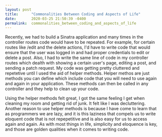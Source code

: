 ```yaml
---
layout: post
title:      "Commonalities Between Coding and Aspects of Life"
date:       2020-03-25 21:50:39 -0400
permalink:  commonalities_between_coding_and_aspects_of_life
---
```



Recently, we had to build a Sinatra application and many times in the controller routes code would have to be repeated. For example, for certain routes like /edit and the delete actions, I'd have to write code that would ensure that the user was logged in and had proper credentials to edit or delete a post. Also, I had to write the same line of code in my controller routes which dealth with showing a certain user's page, editing a post, and sending a patch request. My code was getting pretty cluttered and repetetive until I used the aid of helper methods. Helper methos are just methods you can define which include code that you will need to use again and again in your application. These methods can then be called in any controller and they help to clean up your code. 

Using the helper methods felt great, I got the same feeling I get when cleaning my room and getting rid of junk. It felt like I was decluttering. Another reason to use helper methods is because I have come to learn that as programmers we are lazy, and it is this laziness that compels us to write eloquent code that is not repepetitive and is also easy for us to access again and again. As with most things in life, simplicity and eloquence is key, and those are golden qualities when it comes to writing code. 





